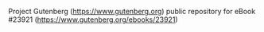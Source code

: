 Project Gutenberg (https://www.gutenberg.org) public repository for eBook #23921 (https://www.gutenberg.org/ebooks/23921)
